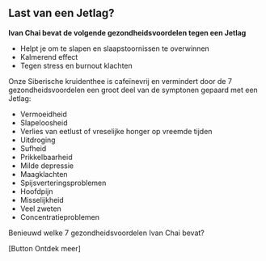 ## Last van een Jetlag?

**Ivan Chai bevat de volgende gezondheidsvoordelen tegen een Jetlag**
* Helpt je om te slapen en slaapstoornissen te overwinnen
* Kalmerend effect
* Tegen stress en burnout klachten

Onze Siberische kruidenthee is cafeïnevrij en vermindert door de 7 gezondheidsvoordelen een groot deel van de symptonen gepaard met een Jetlag:
* Vermoeidheid
* Slapeloosheid
* Verlies van eetlust of vreselijke honger op vreemde tijden
* Uitdroging
* Sufheid
* Prikkelbaarheid
* Milde depressie
* Maagklachten
* Spijsverteringsproblemen
* Hoofdpijn
* Misselijkheid
* Veel zweten
* Concentratieproblemen

Benieuwd welke 7 gezondheidsvoordelen Ivan Chai bevat? 

[Button Ontdek meer]

